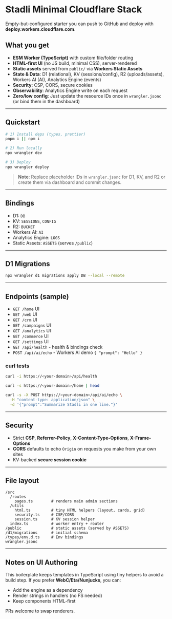 # Stadli Minimal Cloudflare Stack

Empty-but-configured starter you can push to GitHub and deploy with **deploy.workers.cloudflare.com**.

## What you get

- **ESM Worker (TypeScript)** with custom file/folder routing
- **HTML-first UI** (no JS build, minimal CSS), server-rendered
- **Static assets** served from `public/` via **Workers Static Assets**
- **State & Data**: D1 (relational), KV (sessions/config), R2 (uploads/assets), Workers AI (AI), Analytics Engine (events)
- **Security**: CSP, CORS, secure cookies
- **Observability**: Analytics Engine write on each request
- **Zero/low config**: Just update the resource IDs once in `wrangler.jsonc` (or bind them in the dashboard)

---

## Quickstart

```bash
# 1) Install deps (types, prettier)
pnpm i || npm i

# 2) Run locally
npx wrangler dev

# 3) Deploy
npx wrangler deploy
```

> **Note**: Replace placeholder IDs in `wrangler.jsonc` for D1, KV, and R2 or create them via dashboard and commit changes.

---

## Bindings

- D1: `DB`
- KV: `SESSIONS`, `CONFIG`
- R2: `BUCKET`
- Workers AI: `AI`
- Analytics Engine: `LOGS`
- Static Assets: `ASSETS` (serves `/public`)

---

## D1 Migrations

```bash
npx wrangler d1 migrations apply DB --local --remote
```

---

## Endpoints (sample)

- `GET /home` UI
- `GET /web` UI
- `GET /crm` UI
- `GET /campaigns` UI
- `GET /analytics` UI
- `GET /commerce` UI
- `GET /settings` UI
- `GET /api/health` - health & bindings check
- `POST /api/ai/echo` - Workers AI demo `{ "prompt": "Hello" }`

### curl tests

```bash
curl -i https://<your-domain>/api/health

curl -s https://<your-domain>/home | head

curl -s -X POST https://<your-domain>/api/ai/echo \
  -H "content-type: application/json" \
  -d '{"prompt":"Summarize Stadli in one line."}'
```

---

## Security

- Strict **CSP**, **Referrer-Policy**, **X-Content-Type-Options**, **X-Frame-Options**
- **CORS** defaults to echo `Origin` on requests you make from your own sites
- KV-backed **secure session cookie**

---

## File layout

```
/src
  /routes
    pages.ts        # renders main admin sections
  /utils
    html.ts         # tiny HTML helpers (layout, cards, grid)
    security.ts     # CSP/CORS
    session.ts      # KV session helper
  index.ts          # worker entry + router
/public             # static assets (served by ASSETS)
/d1/migrations      # initial schema
/types/env.d.ts     # Env bindings
wrangler.jsonc
```

---

## Notes on UI Authoring

This boilerplate keeps templates in TypeScript using tiny helpers to avoid a build step. If you prefer **WebC/Eta/Nunjucks**, you can:
- Add the engine as a dependency
- Render strings in handlers (no FS needed)
- Keep components HTML-first

PRs welcome to swap renderers.
